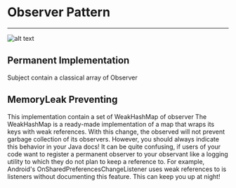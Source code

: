 # Observer Pattern
____

![alt text](https://github.com/BaptisteMeynier/Observor-Pattern/blob/master/src/common/images/visitor_pattern.png "Visitor scheme")

## Permanent Implementation
Subject contain a classical array of Observer

## MemoryLeak Preventing
This implementation contain a set of WeakHashMap of observer
The WeakHashMap is a ready-made implementation of a map that wraps its keys with weak references. With this change, the observed will not prevent garbage collection of its observers. However, you should always indicate this behavior in your Java docs! It can be quite confusing, if users of your code want to register a permanent observer to your observant like a logging utility to which they do not plan to keep a reference to. For example, Android's OnSharedPreferencesChangeListener uses weak references to is listeners without documenting this feature. This can keep you up at night!
